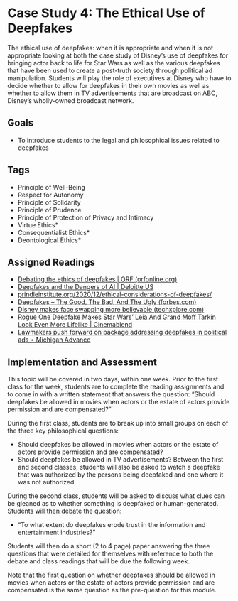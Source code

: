 # Case Study 4: The Ethical Use of Deepfakes
The ethical use of deepfakes: when it is appropriate and when it is not appropriate looking at both the case study of Disney’s use of deepfakes for bringing actor back to life for Star Wars as well as the various deepfakes that have been used to create a post-truth society through political ad manipulation.  Students will play the role of executives at Disney who have to decide whether to allow for deepfakes in their own movies as well as whether to allow them in TV advertisements that are broadcast on ABC, Disney’s wholly-owned broadcast network.

## Goals 
*	To introduce students to the legal and philosophical issues related to deepfakes

## Tags 
* Principle of Well-Being
* Respect for Autonomy
* Principle of Solidarity
* Principle of Prudence
* Principle of Protection of Privacy and Intimacy
* Virtue Ethics*
* Consequentialist Ethics*
* Deontological Ethics*
  
## Assigned Readings
* [Debating the ethics of deepfakes | ORF (orfonline.org)](https://www.orfonline.org/expert-speak/debating-the-ethics-of-deepfakes)
* [Deepfakes and the Dangers of AI | Deloitte US](https://www2.deloitte.com/us/en/pages/technology-media-and-telecommunications/articles/deepfakes-artificial-intelligence-ethics.html)
* [prindleinstitute.org/2020/12/ethical-considerations-of-deepfakes/](https://www.prindleinstitute.org/2020/12/ethical-considerations-of-deepfakes/)
* [Deepfakes – The Good, The Bad, And The Ugly (forbes.com)](https://www.forbes.com/sites/bernardmarr/2022/01/11/deepfakes--the-good-the-bad-and-the-ugly/?sh=72bdf05c4f76)
* [Disney makes face swapping more believable (techxplore.com)](https://techxplore.com/news/2020-07-disney-swapping-believable.html#:~:text=Disney%27s%20approach%20uses%20what%20are%20known%20as%20generative,in%20videos%20to%20ensure%20smooth%2C%20lifelike%20facial%20transitions.)
* [Rogue One Deepfake Makes Star Wars’ Leia And Grand Moff Tarkin Look Even More Lifelike | Cinemablend](https://www.cinemablend.com/news/2559935/rogue-one-deepfake-makes-star-wars-leia-and-grand-moff-tarkin-look-even-more-lifelike)
* [Lawmakers push forward on package addressing deepfakes in political ads ⋆ Michigan Advance](https://michiganadvance.com/2023/10/17/lawmakers-push-forward-on-package-addressing-deepfakes-in-political-ads/)

## Implementation and Assessment
This topic will be covered in two days, within one week. Prior to the first class for the week, students are to complete the reading assignments and to come in with a written statement that answers the question: “Should deepfakes be allowed in movies when actors or the estate of actors provide permission and are compensated?”

During the first class, students are to break up into small groups on each of the three key philosophical questions:
* Should deepfakes be allowed in movies when actors or the estate of actors provide permission and are compensated?
* Should deepfakes be allowed in TV advertisements?
Between the first and second classes, students will also be asked to watch a deepfake that was authorized by the persons being deepfaked and one where it was not authorized.

During the second class, students will be asked to discuss what clues can be gleaned as to whether something is deepfaked or human-generated.  Students will then debate the question:
* “To what extent do deepfakes erode trust in the information and entertainment industries?”

Students will then do a short (2 to 4 page) paper answering the three questions that were detailed for themselves with reference to both the debate and class readings that will be due the following week.  

Note that the first question on whether deepfakes should be allowed in movies when actors or the estate of actors provide permission and are compensated is the same question as the pre-question for this module.


